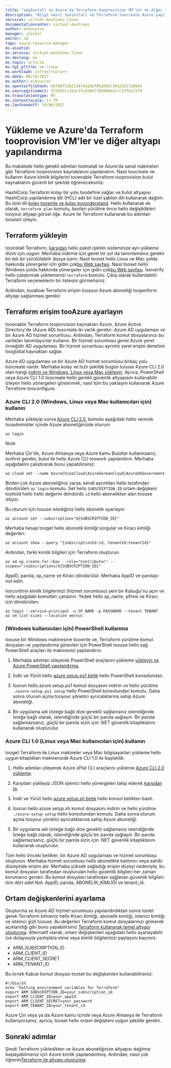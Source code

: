 ```yaml
---
title: "aaaInstall ve Azure'da Terraform tooprovision VM'ler ve diğer altyapıya yapılandırma | Microsoft Docs"
description: "Bilgi nasıl tooinstall ve Terraform toocreate Azure yapılandırma kaynakları"
services: virtual-machines-linux
documentationcenter: virtual-machines
author: echuvyrov
manager: jtalkar
editor: na
tags: azure-resource-manager
ms.assetid: 
ms.service: virtual-machines-linux
ms.devlang: na
ms.topic: article
ms.tgt_pltfrm: vm-linux
ms.workload: infrastructure
ms.date: 06/14/2017
ms.author: echuvyrov
ms.openlocfilehash: b6706f53b21347442def05a592c30a2d22718984
ms.sourcegitcommit: 523283cc1b3c37c428e77850964dc1c33742c5f0
ms.translationtype: MT
ms.contentlocale: tr-TR
ms.lasthandoff: 10/06/2017
---
```

# <a name="install-and-configure-terraform-tooprovision-vms-and-other-infrastructure-into-azure"></a>Yükleme ve Azure'da Terraform tooprovision VM'ler ve diğer altyapı yapılandırma 
Bu makalede hello gerekli adımları tooinstall ve Azure'da sanal makineleri gibi Terraform tooprovision kaynaklarını yapılandırın. Nasıl toocreate ve kullanım Azure kimlik bilgilerini tooenable Terraform tooprovision bulut kaynaklarını güvenli bir şekilde öğreneceksiniz.

HashiCorp Terraform kolay bir yolu toodefine sağlar ve bulut altyapısı HashiCorp yapılandırma dili (HCL) adlı bir özel şablon dili kullanarak dağıtın. Bu özel dil [kolay toowrite ve kolay toounderstand](terraform-create-complete-vm.md). Hello kullanarak ek olarak, `terraform plan` komutu, bunları yürütme önce hello değişiklikleri tooyour altyapı görsel öğe. Azure ile Terraform kullanarak bu adımları toostart izleyin.

## <a name="install-terraform"></a>Terraform yükleyin
tooinstall Terraform, [karşıdan](https://www.terraform.io/downloads.html) hello paket işletim sisteminize ayrı yükleme dizini için uygun. Merhaba indirme için genel bir yol da tanımlamanız gerekir bir tek bir yürütülebilir dosya içerir. Nasıl tooset hello Linux ve Mac yolda hakkında yönergeler için gidin çok[bu Web sayfası](https://stackoverflow.com/questions/14637979/how-to-permanently-set-path-on-linux). Nasıl tooset hello Windows yolda hakkında yönergeler için gidin çok[bu Web sayfası](https://stackoverflow.com/questions/1618280/where-can-i-set-path-to-make-exe-on-windows). tooverify hello çalıştırmak yüklemenizi `terraform` komutu. Çıkış olarak kullanılabilir Terraform seçeneklerin bir listesini görmelisiniz.

Ardından, tooallow Terraform erişim tooyour Azure aboneliği tooperform altyapı sağlanması gerekir.

## <a name="set-up-terraform-access-tooazure"></a>Terraform erişim tooAzure ayarlayın
tooenable Terraform tooprovision kaynakları Azure, Azure Active Directory'de (Azure AD) toocreate iki varlık gerekir: Azure AD uygulaması ve bir Azure AD hizmet sorumlusu. Ardından, Terraform komut dosyalarınızı bu varlıkları tanımlayıcılar kullanın. Bir hizmet sorumlusu genel Azure yerel örneğidir AD uygulaması. Bir hizmet sorumlusu ayrıntılı yerel erişim denetimi tooglobal kaynakları sağlar.

Azure AD uygulaması ve bir Azure AD hizmet sorumlusu birkaç yolu toocreate vardır. Merhaba kolay ve hızlı şekilde bugün toouse Azure CLI 2.0 olan hangi [indirin ve Windows, Linux veya Mac yükleyin](https://docs.microsoft.com/en-us/cli/azure/install-azure-cli). Ayrıca, PowerShell veya Azure CLI 1.0 toocreate hello gerekli güvenlik altyapısını kullanabilir. izleyen hello yönergeleri göstermek, nasıl tüm bu yaklaşım kullanarak Azure Terraform tooconfigure.

### <a name="use-azure-cli-20-for-windows-linux-or-mac-users"></a>Azure CLI 2.0 (Windows, Linux veya Mac kullanıcıları için) kullanın 
Merhaba yükleyip sonra [Azure CLI 2.0](https://docs.microsoft.com/en-us/cli/azure/install-azure-cli), komutu aşağıdaki hello vererek tooadminister içinde Azure aboneliğinizde oturum:

```
az login
```

>[!NOTE]
>Merhaba Çin'de, Azure Almanya veya Azure kamu Bulutlar kullanırsanız, toofirst gerekir, bulut ile hello Azure CLI toowork yapılandırın. Merhaba aşağıdakini çalıştırarak bunu yapabilirsiniz:

```
az cloud set --name AzureChinaCloud|AzureGermanCloud|AzureUSGovernment
```

Birden çok Azure aboneliğiniz varsa, kendi ayrıntıları hello tarafından döndürülen `az login` komutu. Set hello `SUBSCRIPTION_ID` ortam değişkeni toohold hello hello değerini döndürdü `id` hello abonelikten alan toouse istiyor. 

Bu oturum için toouse istediğiniz hello abonelik ayarlayın.

```
az account set --subscription="${SUBSCRIPTION_ID}"
```

Merhaba hesap tooget hello abonelik kimliği sorgular ve Kiracı kimliği değerleri.

```
az account show --query "{subscriptionId:id, tenantId:tenantId}"
```

Ardından, farklı kimlik bilgileri için Terraform oluşturun.

```
az ad sp create-for-rbac --role="Contributor" --scopes="/subscriptions/${SUBSCRIPTION_ID}"
```

AppID, parola, sp_name ve Kiracı döndürülür. Merhaba AppID ve parolayı not edin.

tooconfirm kimlik bilgilerinizi (hizmet sorumlusu) yeni bir Kabuğu'nu açın ve hello aşağıdaki komutları çalıştırın. Yedek hello sp_name, şifresi ve Kiracı için döndürülen:

```
az login --service-principal -u SP_NAME -p PASSWORD --tenant TENANT
az vm list-sizes --location westus
```

### <a name="use-powershell-for-windows-users"></a>(Windows kullanıcıları için) PowerShell kullanma 
toouse bir Windows makinesine toowrite ve, Terraform yürütme komut dosyaları ve yapılandırma görevleri için PowerShell toouse hello sağ PowerShell araçları ile makinenizi yapılandırın. 

1. Merhaba adımları izleyerek PowerShell araçlarını yükleme [yükleyin ve Azure PowerShell yapılandırma](https://docs.microsoft.com/en-us/powershell/azure/install-azurerm-ps). 

2. İndir ve Yürüt hello [azure setup.ps1 betik](https://github.com/echuvyrov/terraform101/blob/master/azureSetup.ps1) hello PowerShell konsolundan.

3. toorun hello azure setup.ps1 komut dosyasını indirin ve hello yürütme `./azure-setup.ps1 setup` hello PowerShell konsolundan komutu. Daha sonra oturum açma tooyour yönetici ayrıcalıklarına sahip Azure aboneliği.

4. Bir uygulama adı (isteğe bağlı dize gerekli) sağlamanız istendiğinde. İsteğe bağlı olarak, istendiğinde güçlü bir parola sağlayın. Bir parola sağlamazsanız, güçlü bir parola sizin için .NET güvenlik kitaplıklarını kullanarak oluşturulur.

### <a name="use-azure-cli-10-for-linux-or-mac-users"></a>Azure CLI 1.0 (Linux veya Mac kullanıcıları için) kullanın
tooget Terraform ile Linux makineler veya Mac bilgisayarları yükleme hello uygun kitaplıkları makinenizde Azure CLI 1.0 ile başlatıldı.  

1. Hello adımları izleyerek Azure xPlat CLI araçlarını yükleme [Azure CLI 2.0 yükleme](https://docs.microsoft.com/cli/azure/install-azure-cli). 

2. Karşıdan yükleyip JSON işlemci hello yönergeleri takip ederek [karşıdan jq](https://stedolan.github.io/jq/download/).

3. İndir ve Yürüt hello [azure setup.sh betik](https://github.com/mitchellh/packer/blob/master/contrib/azure-setup.sh) hello konsol betikten bash.

4. toorun hello azure setup.sh komut dosyasını indirin ve hello yürütme `./azure-setup setup` hello konsolundan komutu. Daha sonra oturum açma tooyour yönetici ayrıcalıklarına sahip Azure aboneliği.
 
5. Bir uygulama adı (isteğe bağlı dize gerekli) sağlamanız istendiğinde. İsteğe bağlı olarak, istendiğinde güçlü bir parola sağlayın. Bir parola sağlamazsanız, güçlü bir parola sizin için .NET güvenlik kitaplıklarını kullanarak oluşturulur.

Tüm hello önceki betikler, bir Azure AD uygulaması ve hizmet sorumlusu oluşturun. Merhaba hizmet sorumlusu hello abonelikte katılımcı veya sahibi düzeyinde erişim alır. Merhaba yüksek sağladığı erişim düzeyi nedeniyle, bu komut dosyaları tarafından oluşturulan hello güvenlik bilgileri her zaman korumanız gerekir. Bu komut dosyaları tarafından sağlanan güvenlik bilgileri tüm dört adet Not: AppID, parola, ABONELİK_KİMLİĞİ ve tenant_id.

## <a name="set-environment-variables"></a>Ortam değişkenlerini ayarlama
Oluşturma ve Azure AD hizmet sorumlusu yapılandırdıktan sonra toolet gerek Terraform bilmeniz hello Kiracı kimliği, abonelik kimliği, istemci kimliği ve istemci gizli toouse. Bu değerleri Terraform komut dosyalarınızı gömerek açıklandığı gibi bunu yapabilirsiniz [Terraform kullanarak temel altyapı oluşturma](terraform-create-complete-vm.md). Alternatif olarak, ortam değişkenleri aşağıdaki hello ayarlayabilir (ve dolayısıyla yanlışlıkla etme veya kimlik bilgilerinizi paylaşımı kaçının):

- ARM_SUBSCRIPTION_ID
- ARM_CLIENT_ID
- ARM_CLIENT_SECRET
- ARM_TENANT_ID

Bu örnek Kabuk komut dosyası tooset bu değişkenleri kullanabilirsiniz:

```
#!/bin/sh
echo "Setting environment variables for Terraform"
export ARM_SUBSCRIPTION_ID=your_subscription_id
export ARM_CLIENT_ID=your_appId
export ARM_CLIENT_SECRET=your_password
export ARM_TENANT_ID=your_tenant_id
```

Azure Çin veya ya da Azure kamu içinde veya Azure Almanya ile Terraform kullanıyorsanız, ayrıca, tooset hello ortam değişkeni uygun şekilde gerekir.

## <a name="next-steps"></a>Sonraki adımlar
Şimdi Terraform yükledikten ve Azure aboneliğinize altyapısı dağıtma başlayabilmeniz için Azure kimlik yapılandırılmış. Ardından, nasıl çok öğrenin[Terraform ile altyapı oluşturma](terraform-create-complete-vm.md).
